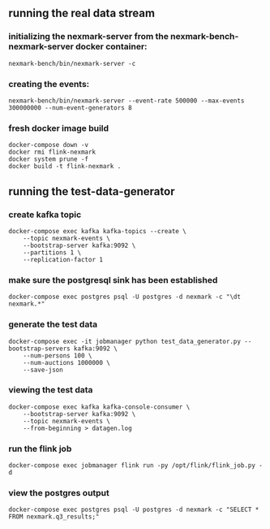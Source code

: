 ## running the real data stream

### initializing the nexmark-server from the nexmark-bench-nexmark-server docker container:
```
nexmark-bench/bin/nexmark-server -c
```

### creating the events:
```
nexmark-bench/bin/nexmark-server --event-rate 500000 --max-events 300000000 --num-event-generators 8
```

### fresh docker image build
```
docker-compose down -v
docker rmi flink-nexmark
docker system prune -f
docker build -t flink-nexmark .
```

## running the test-data-generator

### create kafka topic
```
docker-compose exec kafka kafka-topics --create \
    --topic nexmark-events \
    --bootstrap-server kafka:9092 \
    --partitions 1 \
    --replication-factor 1
```

### make sure the postgresql sink has been established
```
docker-compose exec postgres psql -U postgres -d nexmark -c "\dt nexmark.*"
```

### generate the test data
```
docker-compose exec -it jobmanager python test_data_generator.py --bootstrap-servers kafka:9092 \
    --num-persons 100 \
    --num-auctions 1000000 \
    --save-json
```

### viewing the test data
```
docker-compose exec kafka kafka-console-consumer \
    --bootstrap-server kafka:9092 \
    --topic nexmark-events \
    --from-beginning > datagen.log
```

### run the flink job
```
docker-compose exec jobmanager flink run -py /opt/flink/flink_job.py -d
```

### view the postgres output
```
docker-compose exec postgres psql -U postgres -d nexmark -c "SELECT * FROM nexmark.q3_results;"
```